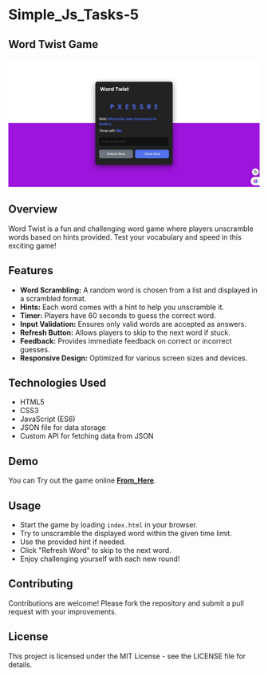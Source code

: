 # Simple_Js_Tasks-5
## Word Twist Game

![Game Screenshot](readme-img.jpeg)

## Overview
Word Twist is a fun and challenging word game where players unscramble words based on hints provided. Test your vocabulary and speed in this exciting game!

## Features
- **Word Scrambling:** A random word is chosen from a list and displayed in a scrambled format.
- **Hints:** Each word comes with a hint to help you unscramble it.
- **Timer:** Players have 60 seconds to guess the correct word.
- **Input Validation:** Ensures only valid words are accepted as answers.
- **Refresh Button:** Allows players to skip to the next word if stuck.
- **Feedback:** Provides immediate feedback on correct or incorrect guesses.
- **Responsive Design:** Optimized for various screen sizes and devices.

## Technologies Used
- HTML5
- CSS3 
- JavaScript (ES6)
- JSON file for data storage
- Custom API for fetching data from JSON

## Demo
You can Try out the game online **[ From_Here](https://eng-ahmed-hussien.github.io/Simple_Js_Tasks-5/)**.

## Usage
- Start the game by loading `index.html` in your browser.
- Try to unscramble the displayed word within the given time limit.
- Use the provided hint if needed.
- Click "Refresh Word" to skip to the next word.
- Enjoy challenging yourself with each new round!

## Contributing
Contributions are welcome! Please fork the repository and submit a pull request with your improvements.

## License
This project is licensed under the MIT License - see the LICENSE file for details.
